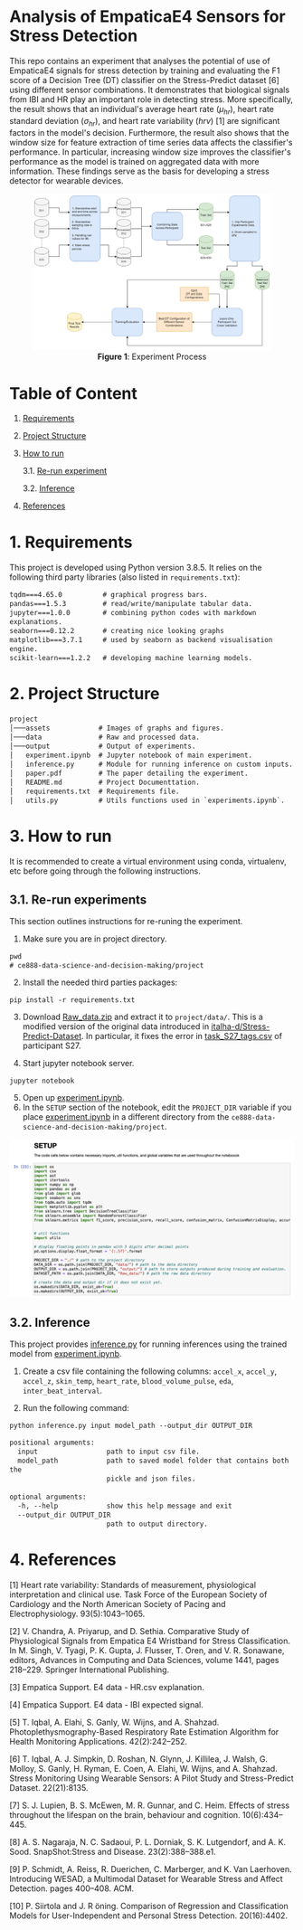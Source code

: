 # Analysis of EmpaticaE4 Sensors for Stress Detection
This repo contains an experiment that analyses the potential of use of EmpaticaE4 signals for stress detection by training and evaluating the F1 score of a Decision Tree (DT) classifier on the Stress-Predict dataset [6] using different sensor combinations. It demonstrates that biological signals from IBI and HR play an important role in detecting stress. More specifically, the result shows that an individual's average heart rate ($\mu_{hr}$), heart rate standard deviation ($\sigma_{hr}$), and heart rate variability ($hrv$) [1] are significant factors in the model's decision. Furthermore, the result also shows that the window size for feature extraction of time series data affects the classifier's performance. In particular, increasing window size improves the classifier's performance as the model is trained on aggregated data with more information. These findings serve as the basis for developing a stress detector for wearable devices.

<figure>
  <img src="./assets/experiment-process.png" alt="experiment process"/>
  <div style="display:flex; align-items:center; justify-content: center;"><figcaption><b>Figure 1</b>: Experiment Process</figcaption></div>
</figure>

# Table of Content
1. [Requirements](#1-requirements)
2. [Project Structure](#2-project-structure)
3. [How to run](#3-how-to-run)
    
    3.1. [Re-run experiment](#31-re-run-experiments)
    
    3.2. [Inference](#32-inference)
4. [References](#4-references)

# 1. Requirements
This project is developed using Python version 3.8.5. It relies on the following third party libraries (also listed in `requirements.txt`):

```shell
tqdm===4.65.0          # graphical progress bars.
pandas===1.5.3         # read/write/manipulate tabular data.
jupyter===1.0.0        # combining python codes with markdown explanations.
seaborn===0.12.2       # creating nice looking graphs
matplotlib===3.7.1     # used by seaborn as backend visualisation engine.
scikit-learn===1.2.2   # developing machine learning models.
```

# 2. Project Structure
```shell
project
│───assets            # Images of graphs and figures.
│───data              # Raw and processed data.
│───output            # Output of experiments.
│   experiment.ipynb  # Jupyter notebook of main experiment.
│   inference.py      # Module for running inference on custom inputs.
│   paper.pdf         # The paper detailing the experiment.
│   README.md         # Project Documenttation.
│   requirements.txt  # Requirements file.
│   utils.py          # Utils functions used in `experiments.ipynb`.
```

# 3. How to run
It is recommended to create a virtual environment using conda, virtualenv, etc before going through the following instructions.

## 3.1. Re-run experiments
This section outlines instructions for re-runing the experiment.

1. Make sure you are in project directory.
```shell
pwd
# ce888-data-science-and-decision-making/project
```

2. Install the needed third parties packages:
```shell
pip install -r requirements.txt
```

3. Download [Raw_data.zip](https://drive.google.com/file/d/1LE89wFp0jufWcDYYh29l1y1zldOdDbk6/view?usp=share_link) and extract it to `project/data/`. This is a modified version of the original data introduced in [italha-d/Stress-Predict-Dataset](https://github.com/italha-d/Stress-Predict-Dataset). In particular, it fixes the error in [task_S27_tags.csv](https://github.com/italha-d/Stress-Predict-Dataset/blob/main/Raw_data/S27/tags_S27.csv) of participant S27.

4. Start jupyter notebook server.
```shell
jupyter notebook
```

5. Open up [experiment.ipynb](./experiment.ipynb).
6. In the `SETUP` section of the notebook, edit the `PROJECT_DIR` variable if you place [experiment.ipynb](./experiment.ipynb) in a different directory from the `ce888-data-science-and-decision-making/project`.

![jupyter-example-setup](./assets/jupyter-example-setup.png)

## 3.2. Inference
This project provides [inference.py](./inference.py) for running inferences using the trained model from [experiment.ipynb](./experiment.ipynb).

1. Create a csv file containing the following columns: `accel_x`, `accel_y`, `accel_z`, `skin_temp`, `heart_rate`, `blood_volume_pulse`, `eda`, `inter_beat_interval`.

2. Run the following command:
```
python inference.py input model_path --output_dir OUTPUT_DIR
```

```shell
positional arguments:
  input                 path to input csv file.
  model_path            path to saved model folder that contains both the        
                        pickle and json files.

optional arguments:
  -h, --help            show this help message and exit
  --output_dir OUTPUT_DIR
                        path to output directory.
```

# 4. References
[1] Heart rate variability: Standards of measurement, physiological interpretation and clinical use. Task Force of the European Society of Cardiology and the North American Society of Pacing and Electrophysiology. 93(5):1043–1065.

[2] V. Chandra, A. Priyarup, and D. Sethia. Comparative Study of Physiological Signals from Empatica E4 Wristband for Stress Classification. In M. Singh, V. Tyagi, P. K. Gupta, J. Flusser, T.  ̈Oren, and V. R. Sonawane, editors, Advances in Computing and Data Sciences, volume 1441, pages 218–229. Springer International Publishing.

[3] Empatica Support. E4 data - HR.csv explanation.

[4] Empatica Support. E4 data - IBI expected signal.

[5] T. Iqbal, A. Elahi, S. Ganly, W. Wijns, and A. Shahzad. Photoplethysmography-Based Respiratory Rate Estimation Algorithm for Health Monitoring Applications. 42(2):242–252.

[6] T. Iqbal, A. J. Simpkin, D. Roshan, N. Glynn, J. Killilea, J. Walsh, G. Molloy, S. Ganly, H. Ryman, E. Coen, A. Elahi, W. Wijns, and A. Shahzad. Stress Monitoring Using Wearable Sensors: A Pilot Study and Stress-Predict Dataset. 22(21):8135.

[7] S. J. Lupien, B. S. McEwen, M. R. Gunnar, and C. Heim. Effects of stress throughout the lifespan on the brain, behaviour and cognition. 10(6):434–445.

[8] A. S. Nagaraja, N. C. Sadaoui, P. L. Dorniak, S. K. Lutgendorf, and A. K. Sood. SnapShot:Stress and Disease. 23(2):388–388.e1.

[9] P. Schmidt, A. Reiss, R. Duerichen, C. Marberger, and K. Van Laerhoven. Introducing WESAD, a Multimodal Dataset for Wearable Stress and Affect Detection. pages 400–408. ACM.

[10] P. Siirtola and J. R ̈oning. Comparison of Regression and Classification Models for User-Independent and Personal Stress Detection. 20(16):4402.